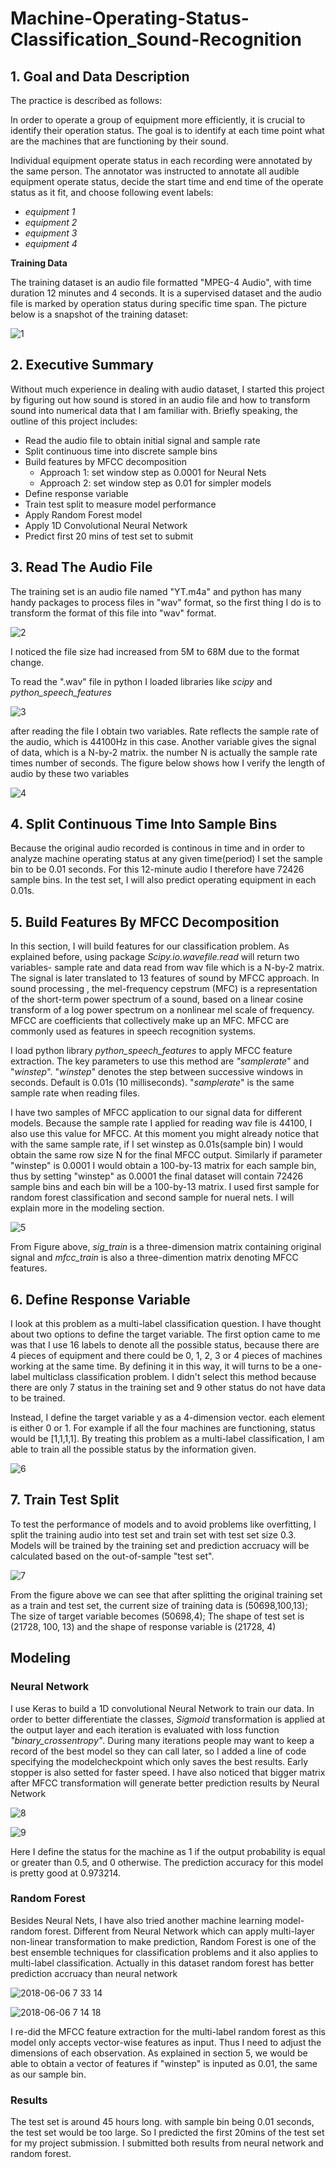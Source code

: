 # Machine-Operating-Status-Classification_Sound-Recognition
## 1. Goal and Data Description

The practice is described as follows:

In order to operate a group of equipment more efficiently, it is crucial to identify their operation status. The goal is to identify at each time point what are the machines that are functioning by their sound.

Individual equipment operate status in each recording were annotated by the same person. The annotator was instructed to annotate
all audible equipment operate status, decide the start time and end time of the operate status as it fit, and choose following event labels:

* *equipment 1*
* *equipment 2*
* *equipment 3*
* *equipment 4*

**Training Data**

The training dataset is an audio file formatted "MPEG-4 Audio", with time duration 12 minutes and 4 seconds. It is a supervised dataset and the audio file is 
marked by operation status during specific time span. The picture below is a snapshot of the training dataset:

![1](https://user-images.githubusercontent.com/38633055/41045726-80f596a2-6998-11e8-94f3-f3939683d4a7.PNG)

## 2. Executive Summary

Without much experience in dealing with audio dataset, I started this project by figuring out how sound is stored in an audio file and how to transform sound into numerical data that I am 
familiar with. Briefly speaking, the outline of this project includes:

* Read the audio file to obtain initial signal and sample rate
* Split continuous time into discrete sample bins
* Build features by MFCC decomposition
  * Approach 1: set window step as 0.0001 for Neural Nets
  * Approach 2: set window step as 0.01 for simpler models
* Define response variable
* Train test split to measure model performance
* Apply Random Forest model
* Apply 1D Convolutional Neural Network
* Predict first 20 mins of test set to submit 

## 3. Read The Audio File

The training set is an audio file named "YT.m4a" and python has many handy packages to process files in "wav" format, so the first thing I do is to transform the format of this file into "wav" format.

![2](https://user-images.githubusercontent.com/38633055/41050706-b0035320-69a3-11e8-89aa-79f2e21a42c4.PNG)

I noticed the file size had increased from 5M to 68M due to the format change.

To read the ".wav" file in python I loaded libraries like *scipy* and *python_speech_features*

![3](https://user-images.githubusercontent.com/38633055/41056422-a6729626-69b3-11e8-8138-07c57a674008.PNG)

after reading the file I obtain two variables. Rate reflects the sample rate of the audio, which is 44100Hz in this case. Another variable gives the signal of data, which is a N-by-2 matrix. the number N is actually the sample rate times number of seconds. The figure below shows how I verify the length of audio by these two variables

![4](https://user-images.githubusercontent.com/38633055/41057007-6dd3c82e-69b5-11e8-907e-3add603be653.PNG)

## 4. Split Continuous Time Into Sample Bins

Because the original audio recorded is continous in time and in order to analyze machine operating status at any given time(period) I set the sample bin to be 0.01 seconds. For this 12-minute audio I therefore have 72426 sample bins. In the test set, I will also predict operating equipment in each 0.01s. 

## 5. Build Features By MFCC Decomposition

In this section, I will build features for our classification problem. As explained before, using package *Scipy.io.wavefile.read* will return two variables- sample rate and data read from wav file which is a N-by-2 matrix. The signal is later translated to 13 features of sound by MFCC approach. In sound processing , the mel-frequency cepstrum (MFC) is a representation of the short-term power spectrum of a sound, based on a linear cosine transform of a log power spectrum on a nonlinear mel scale of frequency. MFCC are coefficients that collectively make up an MFC. MFCC are commonly used as features in speech recognition systems. 

I load python library *python_speech_features* to apply MFCC feature extraction. The key parameters to use this method are *"samplerate*" and "*winstep*". "*winstep*" denotes the step between successive windows in seconds. Default is 0.01s (10 milliseconds). "*samplerate*" is the same sample rate when reading files.

I have two samples of MFCC application to our signal data for different models. Because the sample rate I applied for reading wav file is 44100, I also use this value for MFCC. At this moment you might already notice that with the same sample rate, if I set winstep as 0.01s(sample bin) I would obtain the same row size N for the final MFCC output. Similarly if parameter "winstep" is 0.0001 I would obtain a 100-by-13 matrix for each sample bin, thus by setting "winstep" as 0.0001 the final dataset will contain 72426 sample bins and each bin will be a 100-by-13 matrix. I used first sample for random forest classification and second sample for nueral nets. I will explain more in the modeling section.  

![5](https://user-images.githubusercontent.com/38633055/41060003-c61603a0-69bd-11e8-8ebb-88b4b6459bf6.PNG)

From Figure above, *sig_train* is a three-dimension matrix containing original signal and *mfcc_train* is also a three-dimention matrix denoting MFCC features.

## 6. Define Response Variable

I look at this problem as a multi-label classification question. I have thought about two options to define the target variable. The first option came to me was that I use 16 labels to denote all the possible status, because there are 4 pieces of equipment and there could be 0, 1, 2, 3 or 4 pieces of machines working at the same time. By defining it in this way, it will turns to be a one-label multiclass classification problem. I didn't select this method because there are only 7 status in the training set and 9 other status do not have data to be trained.

Instead, I define the target variable y as a 4-dimension vector. each element is either 0 or 1. For example if all the four machines are functioning, status would be [1,1,1,1]. By treating this problem as a multi-label classification, I am able to train all the possible status by the information given.

![6](https://user-images.githubusercontent.com/38633055/41062496-7f7926cc-69c5-11e8-9deb-f78eda467c1c.PNG)

## 7. Train Test Split

To test the performance of models and to avoid problems like overfitting, I split the training audio into test set and train set with test set size 0.3. Models will be trained by the training set and prediction accruacy will be calculated based on the out-of-sample "test set".

![7](https://user-images.githubusercontent.com/38633055/41063023-fe99b92a-69c6-11e8-87a2-fd6f90db1079.PNG)

From the figure above we can see that after splitting the original training set as a train and test set, the current size of training data is (50698,100,13); The size of target variable becomes (50698,4); The shape of test set is (21728, 100, 13) and the shape of response variable is (21728, 4)

## Modeling

### Neural Network

I use Keras to build a 1D convolutional Neural Network to train our data. In order to better differentiate the classes, *Sigmoid* transformation is applied at the output layer and each iteration is evaluated with loss function *"binary_crossentropy"*. During many iterations people may want to keep a record of the best model so they can call later, so I added a line of code specifying the modelcheckpoint which only saves the best results. Early stopper is also setted for faster speed. I have also noticed that bigger matrix after MFCC transformation will generate better prediction results by Neural Network

![8](https://user-images.githubusercontent.com/38633055/41064310-b8e9a4fe-69ca-11e8-966c-565355da82f6.PNG)

![9](https://user-images.githubusercontent.com/38633055/41064525-51f6be0c-69cb-11e8-9bed-b041b4a35bb0.PNG)

Here I define the status for the machine as 1 if the output probability is equal or greater than 0.5, and 0 otherwise. The prediction accuracy for this model is pretty good at 0.973214.

### Random Forest

Besides Neural Nets, I have also tried another machine learning model-random forest. Different from Neural Network which can apply multi-layer non-linear transformation to make prediction, Random Forest is one of the best ensemble techniques for classification problems and it also applies to multi-label classification. Actually in this dataset random forest has better prediction accruacy than neural network

![2018-06-06 7 33 14](https://user-images.githubusercontent.com/38633055/41070379-83d3df82-69c0-11e8-9882-d513352189d0.png)

![2018-06-06 7 14 18](https://user-images.githubusercontent.com/38633055/41069924-03b5e680-69be-11e8-940f-106d491e03d9.png)

I re-did the MFCC feature extraction for the multi-label random forest as this model only accepts vector-wise features as input. Thus I need to adjust the dimensions of each observation. As explained in section 5, we would be able to obtain a vector of features if "winstep" is inputed as 0.01, the same as our sample bin. 

### Results

The test set is around 45 hours long. with sample bin being 0.01 seconds, the test set would be too large. So I predicted the first 20mins of the test set for my project submission. I submitted both results from neural network and random forest. 




